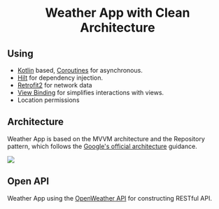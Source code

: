 <div align="center">
    <h1>Weather App with Clean Architecture</h1>
</div>

## Using

* [Kotlin](https://kotlinlang.org/) based, [Coroutines](https://developer.android.com/kotlin/coroutines) for asynchronous.
* [Hilt](https://developer.android.com/training/dependency-injection/hilt-android) for dependency injection.
* [Retrofit2](https://square.github.io/retrofit/) for network data
* [View Binding](https://developer.android.com/topic/libraries/view-binding) for simplifies interactions with views.
* Location permissions
  
## Architecture

Weather App is based on the MVVM architecture and the Repository pattern, which follows the [Google's official architecture](https://developer.android.com/topic/architecture) guidance.

<p float="left">
  <img src="https://github.com/bedirhanssaglam/weather-app/assets/105479937/e6ffd008-ea7d-4379-a787-e4e434707e83" />
</p>

## Open API

Weather App using the [OpenWeather API](https://openweathermap.org/) for constructing RESTful API.
